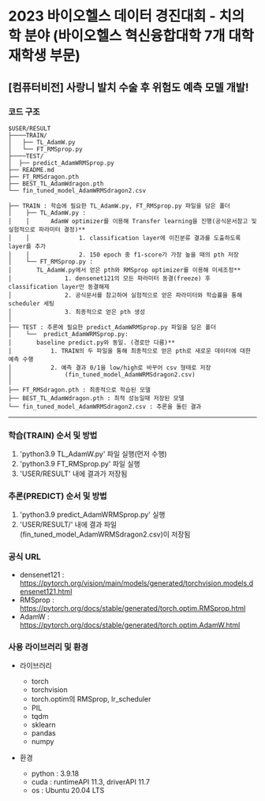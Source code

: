 # 2023 바이오헬스 데이터 경진대회 - 치의학 분야 (바이오헬스 혁신융합대학 7개 대학 재학생 부문)
## [컴퓨터비전] 사랑니 발치 수술 후 위험도 예측 모델 개발!

### 코드 구조

```
$USER/RESULT
├────TRAIN/
│   ├── TL_AdamW.py
│   └── FT_RMSprop.py 
├────TEST/
│  ├── predict_AdamWRMSprop.py
├── README.md
├── FT_RMSdragon.pth
├── BEST_TL_AdamWdragon.pth
└── fin_tuned_model_AdamWRMSdragon2.csv

```
```
├── TRAIN : 학습에 필요한 TL_AdamW.py, FT_RMSprop.py 파일을 담은 폴더
│    ├── TL_AdamW.py :
│    │		AdamW optimizer를 이용해 Transfer learning을 진행(공식문서참고 및 실험적으로 파라미터 결정)**
│    │				1. classification layer에 이진분류 결과를 도출하도록 layer를 추가
│    │				2. 150 epoch 중 f1-score가 가장 높을 때의 pth 저장
│    └── FT_RMSprop.py :
│		TL_AdamW.py에서 얻은 pth와 RMSprop optimizer를 이용해 미세조정**
│				1. densenet121의 모든 파라미터 동결(freeze) 후 classification layer만 동결해제
│				2. 공식문서를 참고하여 실험적으로 얻은 파라미터와 학습률을 통해 scheduler 세팅
│				3. 최종적으로 얻은 pth 생성
│
├── TEST : 추론에 필요한 predict_AdamWRMSprop.py 파일을 담은 폴더
│    └──  predict_AdamWRMSprop.py:
│		baseline predict.py와 동일. (경로만 다름)**
│			1. TRAIN의 두 파일을 통해 최종적으로 얻은 pth로 새로운 데이터에 대한 예측 수행
│			2. 예측 결과 0/1을 low/high로 바꾸어 csv 형태로 저장
│  				(fin_tuned_model_AdamWRMSdragon2.csv)
│
├── FT_RMSdragon.pth : 최종적으로 학습된 모델
├── BEST_TL_AdamWdragon.pth : 최적 성능일때 저장된 모델
└── fin_tuned_model_AdamWRMSdragon2.csv : 추론을 돌린 결과
```
---

### 학습(TRAIN) 순서 및 방법 
1. 'python3.9 TL_AdamW.py' 파일 실행(먼저 수행)
2. 'python3.9 FT_RMSprop.py' 파일 실행
3. 'USER/RESULT' 내에 결과가 저장됨


### 추론(PREDICT) 순서 및 방법
1. 'python3.9 predict_AdamWRMSprop.py' 실행
2. 'USER/RESULT/' 내에 결과 파일(fin_tuned_model_AdamWRMSdragon2.csv)이 저장됨

### 공식 URL
* densenet121 : https://pytorch.org/vision/main/models/generated/torchvision.models.densenet121.html
* RMSprop : https://pytorch.org/docs/stable/generated/torch.optim.RMSprop.html
* AdamW : https://pytorch.org/docs/stable/generated/torch.optim.AdamW.html

### 사용 라이브러리 및 환경
* 라이브러리
	- torch
	- torchvision
	- torch.optim의 RMSprop, lr_scheduler
	- PIL
	- tqdm
	- sklearn
	- pandas
	- numpy

* 환경
	- python : 3.9.18
	- cuda : runtimeAPI 11.3, driverAPI 11.7
	- os : Ubuntu 20.04 LTS
	
